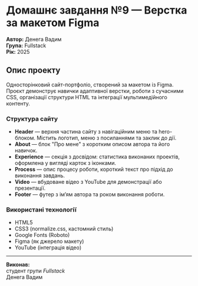 # Домашнє завдання №9 — Верстка за макетом Figma

**Автор:** Денега Вадим  
**Група:** Fullstack  
**Рік:** 2025

## Опис проекту

Односторінковий сайт-портфоліо, створений за макетом із Figma.  
Проєкт демонструє навички адаптивної верстки, роботи з сучасними CSS, організації структури HTML та інтеграції мультимедійного контенту.

### Структура сайту

- **Header** — верхня частина сайту з навігаційним меню та hero-блоком. Містить логотип, меню з посиланнями та заклик до дії.
- **About** — блок "Про мене" з коротким описом автора та його навичок.
- **Experience** — секція з досвідом: статистика виконаних проектів, оформлена у вигляді карток з іконками.
- **Process** — опис процесу роботи, короткий текст про підхід до виконання завдань.
- **Video** — вбудоване відео з YouTube для демонстрації або презентації.
- **Footer** — футер з ім’ям автора та роком виконання роботи.

### Використані технології

- HTML5
- CSS3 (normalize.css, кастомний стиль)
- Google Fonts (Roboto)
- Figma (як джерело макету)
- YouTube (інтеграція відео)

---

**Виконав:**  
студент групи _Fullstack_  
Денега Вадим
